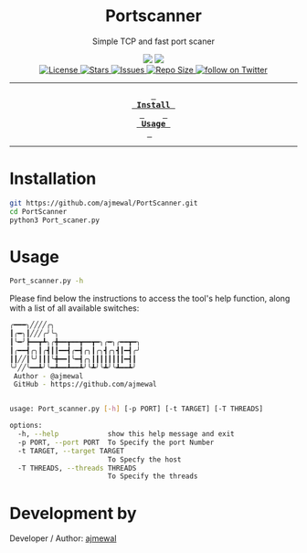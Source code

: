 
<div align="center"><p>
  <h1>Portscanner</h1>
  <p align="center">Simple TCP and fast port scaner</p>
    <img src="https://forthebadge.com/images/badges/made-with-python.svg">
    <img src="https://forthebadge.com/images/badges/built-with-love.svg">
    <br>
    <a href="https://github.com/ajmewal/PortScanner/blob/master/LICENSE">
      <img alt="License" src="https://img.shields.io/github/license/TeamMetaxone/Cyberonix?style=for-the-badge&logo=starship&color=ee999f&logoColor=D9E0EE&labelColor=302D41" />
    </a>
    <a href="https://github.com/ajmewal/PortScanner/stargazers">
      <img alt="Stars" src="https://img.shields.io/github/stars/ajmewal/PortScanner?style=for-the-badge&logo=starship&color=c69ff5&logoColor=D9E0EE&labelColor=302D41" />
    </a>
    <a href="https://github.com/ajmewal/PortScanner/issues">
      <img alt="Issues" src="https://img.shields.io/github/issues/ajmewal/PortScanner?style=for-the-badge&logo=bilibili&color=F5E0DC&logoColor=D9E0EE&labelColor=302D41" />
    </a>
    <a href="https://github.com/TeamMetaxone/Cyberonix">
        <img alt="Repo Size" src="https://img.shields.io/github/repo-size/ajmewal/PortScanner?color=%23DDB6F2&label=SIZE&logo=codesandbox&style=for-the-badge&logoColor=D9E0EE&labelColor=302D41" />
    </a>
    <a href="https://twitter.com/intent/follow?screen_name=ajmewal">
      <img alt="follow on Twitter" src="https://img.shields.io/twitter/follow/ajmewal?style=for-the-badge&logo=twitter&color=8aadf3&logoColor=D9E0EE&labelColor=302D41" />
    </a>
  </p>



    
---

**[<kbd> <br> Install <br> </kbd>][Install]**  
**[<kbd> <br> Usage <br> </kbd>][Usage]** 


---

[Install]: #Installation
[Usage]: #Usage

</div>


# Installation

```bash
git https://github.com/ajmewal/PortScanner.git
cd PortScanner
python3 Port_scaner.py
```

# Usage

```bash
Port_scanner.py -h
```
Please find below the instructions to access the tool's help function, along with a list of all available switches:
```bash
╭━━━╮╱╱╱╱╭╮
┃╭━╮┃╱╱╱╭╯╰╮
┃╰━╯┣━━┳┻╮╭╋━━┳━━┳━━┳━╮╭━╮╭━━┳━╮    
┃╭━━┫╭╮┃╭┫┃┃━━┫╭━┫╭╮┃╭╮┫╭╮┫┃━┫╭╯    
┃┃╱╱┃╰╯┃┃┃╰╋━━┃╰━┫╭╮┃┃┃┃┃┃┃┃━┫┃     
╰╯╱╱╰━━┻╯╰━┻━━┻━━┻╯╰┻╯╰┻╯╰┻━━┻╯     
 Author - @ajmewal
 GitHub - https://github.com/ajmewal


usage: Port_scanner.py [-h] [-p PORT] [-t TARGET] [-T THREADS]

options:
  -h, --help            show this help message and exit
  -p PORT, --port PORT  To Specify the port Number
  -t TARGET, --target TARGET
                        To Specfy the host
  -T THREADS, --threads THREADS
                        To Specify the threads
```
# Development by

Developer / Author: [ajmewal](https://github.com/ajmewal)

